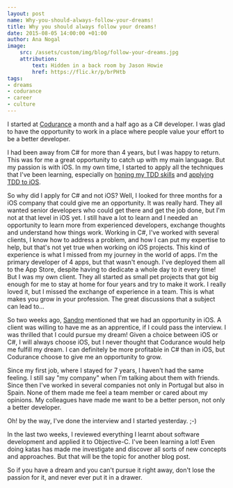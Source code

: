 ```yaml
---
layout: post
name: Why-you-should-always-follow-your-dreams!
title: Why you should always follow your dreams!
date: 2015-08-05 14:00:00 +01:00
author: Ana Nogal
image:
    src: /assets/custom/img/blog/follow-your-dreams.jpg
    attribution:
        text: Hidden in a back room by Jason Howie
        href: https://flic.kr/p/brPHtb
tags:
- dreams
- codurance
- career
- culture
---
```

I started at [Codurance](http://codurance.com/) a month and a half ago as a C# developer. I was glad to have the opportunity to work in a place where people value your effort to be a better developer.

I had been away from C# for more than 4 years, but I was happy to return. This was for me a great opportunity to catch up with my main language. But my passion is with iOS. In my own time, I started to apply all the techniques that I've been learning, especially on [honing my TDD skills](http://www.ananogal.com/blog/starting-your-tdd-journey/) and [applying TDD to iOS](http://codurance.com/2015/07/13/How-to-start-doing-TDD-in-iOS/).

So why did I apply for C# and not iOS? Well, I looked for three months for a iOS company that could give me an opportunity. It was really hard. They all wanted senior developers who could get there and get the job done, but I'm not at that level in iOS yet. I still have a lot to learn and I needed an opportunity to learn more from experienced developers, exchange thoughts and understand how things work. Working in C#, I've worked with several clients, I know how to address a problem, and how I can put my expertise to help, but that's not yet true when working on iOS projects. This kind of experience is what I missed from my journey in the world of apps. I'm the primary developer of 4 apps, but that wasn't enough. I've deployed them all to the App Store, despite having to dedicate a whole day to it every time! But I was my own client. They all started as small pet projects that got big enough for me to stay at home for four years and try to make it work. I really loved it, but I missed the exchange  of experience in a team. This is what makes you grow in your profession. The great discussions that a subject can lead to…

So two weeks ago, [Sandro](https://twitter.com/sandromancuso) mentioned that we had an opportunity in iOS. A client was willing to have me as an apprentice, if I could pass the interview. I was thrilled that I could pursue my dream! Given a choice between iOS or C#, I will always choose iOS, but I never thought that Codurance would help me fulfill my dream. I can definitely be more profitable in C# than in iOS, but Codurance choose to give me an opportunity to grow.

Since my first job, where I stayed for 7 years, I haven't had the same feeling. I still say "my company" when I'm talking about them with friends. Since then I've worked in several companies not only in Portugal but also in Spain. None of them made me feel a team member or cared about my opinions. My colleagues have made me want to be a better person, not only a better developer.

Oh! by the way, I've done the interview and I started yesterday. ;-)

In the last two weeks, I reviewed everything I learnt about software development and applied it to Objective-C. I've been learning a lot! Even doing katas has made me investigate and discover all sorts of new concepts and approaches. But that will be the topic for another blog post.

So if you have a dream and you can't pursue it right away, don't lose the passion for it, and never ever put it in a drawer.
